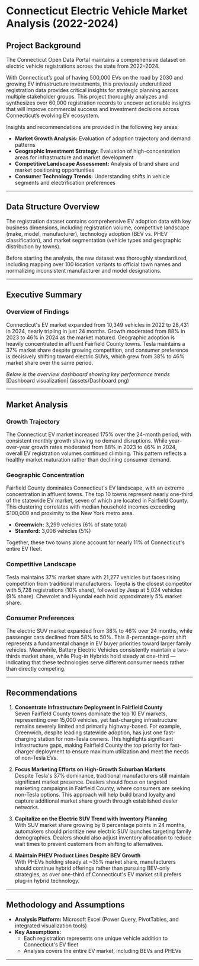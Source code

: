 # Connecticut Electric Vehicle Market Analysis (2022-2024)  

## Project Background  
The Connecticut Open Data Portal maintains a comprehensive dataset on electric vehicle registrations across the state from 2022–2024.  

With Connecticut’s goal of having 500,000 EVs on the road by 2030 and growing EV infrastructure investments, this previously underutilized registration data provides critical insights for strategic planning across multiple stakeholder groups. This project thoroughly analyzes and synthesizes over 60,000 registration records to uncover actionable insights that will improve commercial success and investment decisions across Connecticut’s evolving EV ecosystem.  

Insights and recommendations are provided in the following key areas:  
- **Market Growth Analysis:** Evaluation of adoption trajectory and demand patterns  
- **Geographic Investment Strategy:** Evaluation of high-concentration areas for infrastructure and market development  
- **Competitive Landscape Assessment:** Analysis of brand share and market positioning opportunities  
- **Consumer Technology Trends:** Understanding shifts in vehicle segments and electrification preferences  

---

## Data Structure Overview  
The registration dataset contains comprehensive EV adoption data with key business dimensions, including registration volume, competitive landscape (make, model, manufacturer), technology adoption (BEV vs. PHEV classification), and market segmentation (vehicle types and geographic distribution by towns).  

Before starting the analysis, the raw dataset was thoroughly standardized, including mapping over 100 location variants to official town names and normalizing inconsistent manufacturer and model designations.  

---

## Executive Summary  

### Overview of Findings  
Connecticut's EV market expanded from 10,349 vehicles in 2022 to 28,431 in 2024, nearly tripling in just 24 months. Growth moderated from 88% in 2023 to 46% in 2024 as the market matured. Geographic adoption is heavily concentrated in affluent Fairfield County towns. Tesla maintains a 37% market share despite growing competition, and consumer preference is decisively shifting toward electric SUVs, which grew from 38% to 46% market share over the same period.  

*Below is the overview dashboard showing key performance trends*  
[Dashboard visualization] (assets/Dashboard.png) 

---

## Market Analysis  

### Growth Trajectory  
The Connecticut EV market increased 175% over the 24-month period, with consistent monthly growth showing no demand disruptions. While year-over-year growth rates moderated from 88% in 2023 to 46% in 2024, overall EV registration volumes continued climbing. This pattern reflects a healthy market maturation rather than declining consumer demand.  

### Geographic Concentration  
Fairfield County dominates Connecticut's EV landscape, with an extreme concentration in affluent towns. The top 10 towns represent nearly one-third of the statewide EV market, seven of which are located in Fairfield County. This clustering correlates with median household incomes exceeding $100,000 and proximity to the New York metro area.  

- **Greenwich:** 3,299 vehicles (6% of state total)  
- **Stamford:** 3,008 vehicles (5%)  

Together, these two towns alone account for nearly 11% of Connecticut's entire EV fleet.  

### Competitive Landscape  
Tesla maintains 37% market share with 21,277 vehicles but faces rising competition from traditional manufacturers. Toyota is the closest competitor with 5,728 registrations (10% share), followed by Jeep at 5,024 vehicles (9% share). Chevrolet and Hyundai each hold approximately 5% market share.  

### Consumer Preferences  
The electric SUV market expanded from 38% to 46% over 24 months, while passenger cars declined from 58% to 50%. This 8-percentage-point shift represents a fundamental change in EV buyer priorities toward larger family vehicles. Meanwhile, Battery Electric Vehicles consistently maintain a two-thirds market share, while Plug-in Hybrids hold steady at one-third —indicating that these technologies serve different consumer needs rather than directly competing.  

---

## Recommendations  

1. **Concentrate Infrastructure Deployment in Fairfield County**  
   Seven Fairfield County towns dominate the top 10 EV markets, representing over 15,000 vehicles, yet fast-charging infrastructure remains severely limited and primarily highway-based. For example, Greenwich, despite leading statewide adoption, has just one fast-charging station for non-Tesla owners. This highlights significant infrastructure gaps, making Fairfield County the top priority for fast-charger deployment to ensure maximum utilization and meet the needs of non-Tesla EVs.  

2. **Focus Marketing Efforts on High-Growth Suburban Markets**  
   Despite Tesla's 37% dominance, traditional manufacturers still maintain significant market presence. Dealers should focus on targeted marketing campaigns in Fairfield County, where consumers are seeking non-Tesla options. This approach will help build brand loyalty and capture additional market share growth through established dealer networks.  

3. **Capitalize on the Electric SUV Trend with Inventory Planning**  
   With SUV market share growing by 8 percentage points in 24 months, automakers should prioritize new electric SUV launches targeting family demographics. Dealers should also adjust inventory allocation to reduce wait times to prevent customers from shifting to alternatives.  

4. **Maintain PHEV Product Lines Despite BEV Growth**  
   With PHEVs holding steady at ~35% market share, manufacturers should continue hybrid offerings rather than pursuing BEV-only strategies, as over one-third of Connecticut's EV market still prefers plug-in hybrid technology.  

---

## Methodology and Assumptions  

- **Analysis Platform:** Microsoft Excel (Power Query, PivotTables, and integrated visualization tools)  
- **Key Assumptions:**  
  - Each registration represents one unique vehicle addition to Connecticut's EV fleet  
  - Analysis covers the entire EV market, including BEVs and PHEVs  

---
